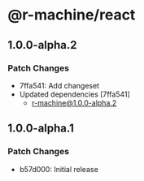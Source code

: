 # @r-machine/react

## 1.0.0-alpha.2

### Patch Changes

- 7ffa541: Add changeset
- Updated dependencies [7ffa541]
  - r-machine@1.0.0-alpha.2

## 1.0.0-alpha.1

### Patch Changes

- b57d000: Initial release
